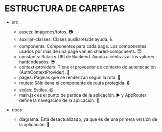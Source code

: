 # ESTRUCTURA DE CARPETAS

- src
    - assets: Imágenes/fotos. 📷
    - auxiliar-classes: Clases auxiliares/de ayuda. ♿
    - components: Componentes para cada page. Los componentes usados por más de una page van en shared-components. 😇
    - constants: Rutas y URI de Backend. Ayuda a centralizar los valores hardcodeados. 😎
    - context-providers: Tiene el proveedor de contexto de autenticación (AuthContextProvider). 💾
    - pages: Páginas que se renderizan según la ruta. 📄
    - routes: Sólo tiene el componente de ruuta protegida. 🔒
    - styles: Estilos. 😆
    - main.jsx es el punto de partida de la aplicación. ▶️ y AppRouter define la navegación de la aplicación. 🚢

- docs
    - diagrama: Está desactualizado, ya que es de una primera versión de la aplicación. 👀
